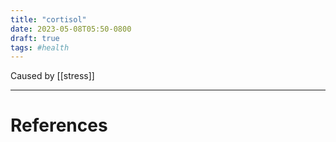 ```yaml
---
title: "cortisol"
date: 2023-05-08T05:50-0800
draft: true
tags: #health
---
```


Caused by [[stress]]


---
# References
